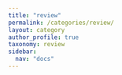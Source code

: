 ```yaml
---
title: "review"
permalink: /categories/review/
layout: category
author_profile: true
taxonomy: review
sidebar:
  nav: "docs"
---
```

